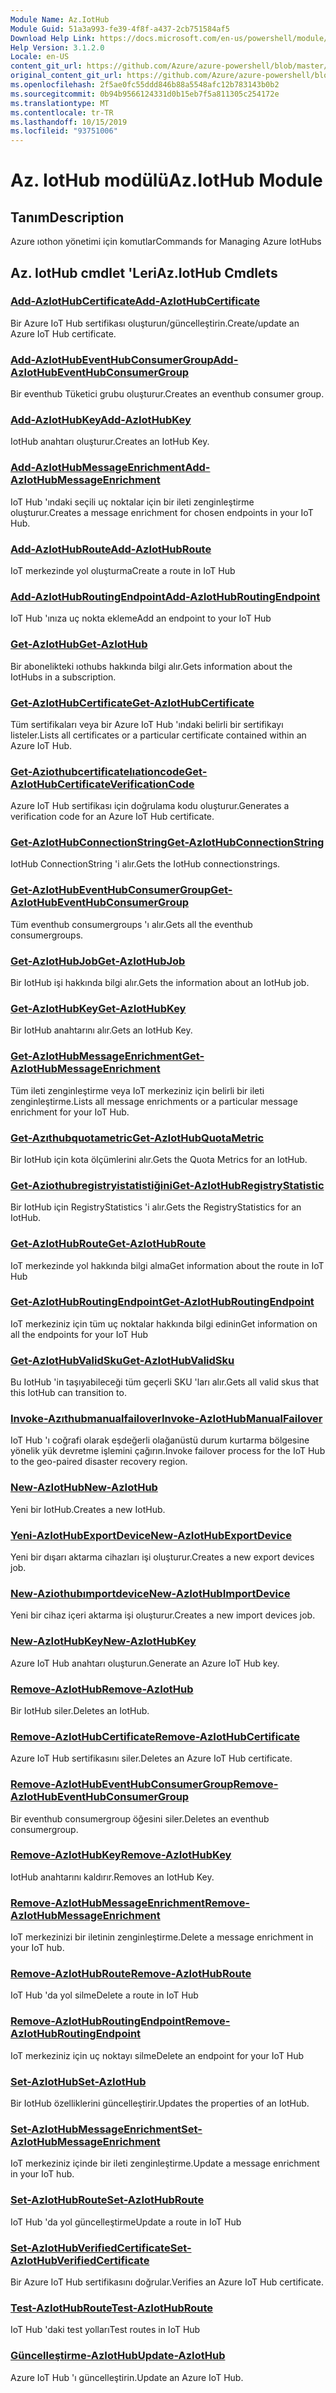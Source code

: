 ```yaml
---
Module Name: Az.IotHub
Module Guid: 51a3a993-fe39-4f8f-a437-2cb751584af5
Download Help Link: https://docs.microsoft.com/en-us/powershell/module/az.iothub
Help Version: 3.1.2.0
Locale: en-US
content_git_url: https://github.com/Azure/azure-powershell/blob/master/src/IotHub/IotHub/help/Az.IotHub.md
original_content_git_url: https://github.com/Azure/azure-powershell/blob/master/src/IotHub/IotHub/help/Az.IotHub.md
ms.openlocfilehash: 2f5ae0fc55ddd846b88a5548afc12b783143b0b2
ms.sourcegitcommit: 0b94b9566124331d0b15eb7f5a811305c254172e
ms.translationtype: MT
ms.contentlocale: tr-TR
ms.lasthandoff: 10/15/2019
ms.locfileid: "93751006"
---
```

# <span data-ttu-id="6dd61-101">Az. IotHub modülü</span><span class="sxs-lookup"><span data-stu-id="6dd61-101">Az.IotHub Module</span></span>
## <span data-ttu-id="6dd61-102">Tanım</span><span class="sxs-lookup"><span data-stu-id="6dd61-102">Description</span></span>
<span data-ttu-id="6dd61-103">Azure ıothon yönetimi için komutlar</span><span class="sxs-lookup"><span data-stu-id="6dd61-103">Commands for Managing Azure IotHubs</span></span>

## <span data-ttu-id="6dd61-104">Az. IotHub cmdlet 'Leri</span><span class="sxs-lookup"><span data-stu-id="6dd61-104">Az.IotHub Cmdlets</span></span>
### [<span data-ttu-id="6dd61-105">Add-AzIotHubCertificate</span><span class="sxs-lookup"><span data-stu-id="6dd61-105">Add-AzIotHubCertificate</span></span>](Add-AzIotHubCertificate.md)
<span data-ttu-id="6dd61-106">Bir Azure IoT Hub sertifikası oluşturun/güncelleştirin.</span><span class="sxs-lookup"><span data-stu-id="6dd61-106">Create/update an Azure IoT Hub certificate.</span></span>

### [<span data-ttu-id="6dd61-107">Add-AzIotHubEventHubConsumerGroup</span><span class="sxs-lookup"><span data-stu-id="6dd61-107">Add-AzIotHubEventHubConsumerGroup</span></span>](Add-AzIotHubEventHubConsumerGroup.md)
<span data-ttu-id="6dd61-108">Bir eventhub Tüketici grubu oluşturur.</span><span class="sxs-lookup"><span data-stu-id="6dd61-108">Creates an eventhub consumer group.</span></span>

### [<span data-ttu-id="6dd61-109">Add-AzIotHubKey</span><span class="sxs-lookup"><span data-stu-id="6dd61-109">Add-AzIotHubKey</span></span>](Add-AzIotHubKey.md)
<span data-ttu-id="6dd61-110">IotHub anahtarı oluşturur.</span><span class="sxs-lookup"><span data-stu-id="6dd61-110">Creates an IotHub Key.</span></span>

### [<span data-ttu-id="6dd61-111">Add-AzIotHubMessageEnrichment</span><span class="sxs-lookup"><span data-stu-id="6dd61-111">Add-AzIotHubMessageEnrichment</span></span>](Add-AzIotHubMessageEnrichment.md)
<span data-ttu-id="6dd61-112">IoT Hub 'ındaki seçili uç noktalar için bir ileti zenginleştirme oluşturur.</span><span class="sxs-lookup"><span data-stu-id="6dd61-112">Creates a message enrichment for chosen endpoints in your IoT Hub.</span></span>

### [<span data-ttu-id="6dd61-113">Add-AzIotHubRoute</span><span class="sxs-lookup"><span data-stu-id="6dd61-113">Add-AzIotHubRoute</span></span>](Add-AzIotHubRoute.md)
<span data-ttu-id="6dd61-114">IoT merkezinde yol oluşturma</span><span class="sxs-lookup"><span data-stu-id="6dd61-114">Create a route in IoT Hub</span></span>

### [<span data-ttu-id="6dd61-115">Add-AzIotHubRoutingEndpoint</span><span class="sxs-lookup"><span data-stu-id="6dd61-115">Add-AzIotHubRoutingEndpoint</span></span>](Add-AzIotHubRoutingEndpoint.md)
<span data-ttu-id="6dd61-116">IoT Hub 'ınıza uç nokta ekleme</span><span class="sxs-lookup"><span data-stu-id="6dd61-116">Add an endpoint to your IoT Hub</span></span>

### [<span data-ttu-id="6dd61-117">Get-AzIotHub</span><span class="sxs-lookup"><span data-stu-id="6dd61-117">Get-AzIotHub</span></span>](Get-AzIotHub.md)
<span data-ttu-id="6dd61-118">Bir abonelikteki ıothubs hakkında bilgi alır.</span><span class="sxs-lookup"><span data-stu-id="6dd61-118">Gets information about the IotHubs in a subscription.</span></span>

### [<span data-ttu-id="6dd61-119">Get-AzIotHubCertificate</span><span class="sxs-lookup"><span data-stu-id="6dd61-119">Get-AzIotHubCertificate</span></span>](Get-AzIotHubCertificate.md)
<span data-ttu-id="6dd61-120">Tüm sertifikaları veya bir Azure IoT Hub 'ındaki belirli bir sertifikayı listeler.</span><span class="sxs-lookup"><span data-stu-id="6dd61-120">Lists all certificates or a particular certificate contained within an Azure IoT Hub.</span></span> 

### [<span data-ttu-id="6dd61-121">Get-Aziothubcertificatelıationcode</span><span class="sxs-lookup"><span data-stu-id="6dd61-121">Get-AzIotHubCertificateVerificationCode</span></span>](Get-AzIotHubCertificateVerificationCode.md)
<span data-ttu-id="6dd61-122">Azure IoT Hub sertifikası için doğrulama kodu oluşturur.</span><span class="sxs-lookup"><span data-stu-id="6dd61-122">Generates a verification code for an Azure IoT Hub certificate.</span></span> 

### [<span data-ttu-id="6dd61-123">Get-AzIotHubConnectionString</span><span class="sxs-lookup"><span data-stu-id="6dd61-123">Get-AzIotHubConnectionString</span></span>](Get-AzIotHubConnectionString.md)
<span data-ttu-id="6dd61-124">IotHub ConnectionString 'i alır.</span><span class="sxs-lookup"><span data-stu-id="6dd61-124">Gets the IotHub connectionstrings.</span></span>

### [<span data-ttu-id="6dd61-125">Get-AzIotHubEventHubConsumerGroup</span><span class="sxs-lookup"><span data-stu-id="6dd61-125">Get-AzIotHubEventHubConsumerGroup</span></span>](Get-AzIotHubEventHubConsumerGroup.md)
<span data-ttu-id="6dd61-126">Tüm eventhub consumergroups 'ı alır.</span><span class="sxs-lookup"><span data-stu-id="6dd61-126">Gets all the eventhub consumergroups.</span></span>

### [<span data-ttu-id="6dd61-127">Get-AzIotHubJob</span><span class="sxs-lookup"><span data-stu-id="6dd61-127">Get-AzIotHubJob</span></span>](Get-AzIotHubJob.md)
<span data-ttu-id="6dd61-128">Bir IotHub işi hakkında bilgi alır.</span><span class="sxs-lookup"><span data-stu-id="6dd61-128">Gets the information about an IotHub job.</span></span>

### [<span data-ttu-id="6dd61-129">Get-AzIotHubKey</span><span class="sxs-lookup"><span data-stu-id="6dd61-129">Get-AzIotHubKey</span></span>](Get-AzIotHubKey.md)
<span data-ttu-id="6dd61-130">Bir IotHub anahtarını alır.</span><span class="sxs-lookup"><span data-stu-id="6dd61-130">Gets an IotHub Key.</span></span>

### [<span data-ttu-id="6dd61-131">Get-AzIotHubMessageEnrichment</span><span class="sxs-lookup"><span data-stu-id="6dd61-131">Get-AzIotHubMessageEnrichment</span></span>](Get-AzIotHubMessageEnrichment.md)
<span data-ttu-id="6dd61-132">Tüm ileti zenginleştirme veya IoT merkeziniz için belirli bir ileti zenginleştirme.</span><span class="sxs-lookup"><span data-stu-id="6dd61-132">Lists all message enrichments or a particular message enrichment for your IoT Hub.</span></span>

### [<span data-ttu-id="6dd61-133">Get-Azıthubquotametric</span><span class="sxs-lookup"><span data-stu-id="6dd61-133">Get-AzIotHubQuotaMetric</span></span>](Get-AzIotHubQuotaMetric.md)
<span data-ttu-id="6dd61-134">Bir IotHub için kota ölçümlerini alır.</span><span class="sxs-lookup"><span data-stu-id="6dd61-134">Gets the Quota Metrics for an IotHub.</span></span>

### [<span data-ttu-id="6dd61-135">Get-Aziothubregistryistatistiğini</span><span class="sxs-lookup"><span data-stu-id="6dd61-135">Get-AzIotHubRegistryStatistic</span></span>](Get-AzIotHubRegistryStatistic.md)
<span data-ttu-id="6dd61-136">Bir IotHub için RegistryStatistics 'i alır.</span><span class="sxs-lookup"><span data-stu-id="6dd61-136">Gets the RegistryStatistics for an IotHub.</span></span>

### [<span data-ttu-id="6dd61-137">Get-AzIotHubRoute</span><span class="sxs-lookup"><span data-stu-id="6dd61-137">Get-AzIotHubRoute</span></span>](Get-AzIotHubRoute.md)
<span data-ttu-id="6dd61-138">IoT merkezinde yol hakkında bilgi alma</span><span class="sxs-lookup"><span data-stu-id="6dd61-138">Get information about the route in IoT Hub</span></span>

### [<span data-ttu-id="6dd61-139">Get-AzIotHubRoutingEndpoint</span><span class="sxs-lookup"><span data-stu-id="6dd61-139">Get-AzIotHubRoutingEndpoint</span></span>](Get-AzIotHubRoutingEndpoint.md)
<span data-ttu-id="6dd61-140">IoT merkeziniz için tüm uç noktalar hakkında bilgi edinin</span><span class="sxs-lookup"><span data-stu-id="6dd61-140">Get information on all the endpoints for your IoT Hub</span></span>

### [<span data-ttu-id="6dd61-141">Get-AzIotHubValidSku</span><span class="sxs-lookup"><span data-stu-id="6dd61-141">Get-AzIotHubValidSku</span></span>](Get-AzIotHubValidSku.md)
<span data-ttu-id="6dd61-142">Bu IotHub 'in taşıyabileceği tüm geçerli SKU 'ları alır.</span><span class="sxs-lookup"><span data-stu-id="6dd61-142">Gets all valid skus that this IotHub can transition to.</span></span>

### [<span data-ttu-id="6dd61-143">Invoke-Azıthubmanualfailover</span><span class="sxs-lookup"><span data-stu-id="6dd61-143">Invoke-AzIotHubManualFailover</span></span>](Invoke-AzIotHubManualFailover.md)
<span data-ttu-id="6dd61-144">IoT Hub 'ı coğrafi olarak eşdeğerli olağanüstü durum kurtarma bölgesine yönelik yük devretme işlemini çağırın.</span><span class="sxs-lookup"><span data-stu-id="6dd61-144">Invoke failover process for the IoT Hub to the geo-paired disaster recovery region.</span></span>

### [<span data-ttu-id="6dd61-145">New-AzIotHub</span><span class="sxs-lookup"><span data-stu-id="6dd61-145">New-AzIotHub</span></span>](New-AzIotHub.md)
<span data-ttu-id="6dd61-146">Yeni bir IotHub.</span><span class="sxs-lookup"><span data-stu-id="6dd61-146">Creates a new IotHub.</span></span>

### [<span data-ttu-id="6dd61-147">Yeni-AzIotHubExportDevice</span><span class="sxs-lookup"><span data-stu-id="6dd61-147">New-AzIotHubExportDevice</span></span>](New-AzIotHubExportDevice.md)
<span data-ttu-id="6dd61-148">Yeni bir dışarı aktarma cihazları işi oluşturur.</span><span class="sxs-lookup"><span data-stu-id="6dd61-148">Creates a new export devices job.</span></span>

### [<span data-ttu-id="6dd61-149">New-Aziothubımportdevice</span><span class="sxs-lookup"><span data-stu-id="6dd61-149">New-AzIotHubImportDevice</span></span>](New-AzIotHubImportDevice.md)
<span data-ttu-id="6dd61-150">Yeni bir cihaz içeri aktarma işi oluşturur.</span><span class="sxs-lookup"><span data-stu-id="6dd61-150">Creates a new import devices job.</span></span>

### [<span data-ttu-id="6dd61-151">New-AzIotHubKey</span><span class="sxs-lookup"><span data-stu-id="6dd61-151">New-AzIotHubKey</span></span>](New-AzIotHubKey.md)
<span data-ttu-id="6dd61-152">Azure IoT Hub anahtarı oluşturun.</span><span class="sxs-lookup"><span data-stu-id="6dd61-152">Generate an Azure IoT Hub key.</span></span>

### [<span data-ttu-id="6dd61-153">Remove-AzIotHub</span><span class="sxs-lookup"><span data-stu-id="6dd61-153">Remove-AzIotHub</span></span>](Remove-AzIotHub.md)
<span data-ttu-id="6dd61-154">Bir IotHub siler.</span><span class="sxs-lookup"><span data-stu-id="6dd61-154">Deletes an IotHub.</span></span>

### [<span data-ttu-id="6dd61-155">Remove-AzIotHubCertificate</span><span class="sxs-lookup"><span data-stu-id="6dd61-155">Remove-AzIotHubCertificate</span></span>](Remove-AzIotHubCertificate.md)
<span data-ttu-id="6dd61-156">Azure IoT Hub sertifikasını siler.</span><span class="sxs-lookup"><span data-stu-id="6dd61-156">Deletes an Azure IoT Hub certificate.</span></span>

### [<span data-ttu-id="6dd61-157">Remove-AzIotHubEventHubConsumerGroup</span><span class="sxs-lookup"><span data-stu-id="6dd61-157">Remove-AzIotHubEventHubConsumerGroup</span></span>](Remove-AzIotHubEventHubConsumerGroup.md)
<span data-ttu-id="6dd61-158">Bir eventhub consumergroup öğesini siler.</span><span class="sxs-lookup"><span data-stu-id="6dd61-158">Deletes an eventhub consumergroup.</span></span>

### [<span data-ttu-id="6dd61-159">Remove-AzIotHubKey</span><span class="sxs-lookup"><span data-stu-id="6dd61-159">Remove-AzIotHubKey</span></span>](Remove-AzIotHubKey.md)
<span data-ttu-id="6dd61-160">IotHub anahtarını kaldırır.</span><span class="sxs-lookup"><span data-stu-id="6dd61-160">Removes an IotHub Key.</span></span>

### [<span data-ttu-id="6dd61-161">Remove-AzIotHubMessageEnrichment</span><span class="sxs-lookup"><span data-stu-id="6dd61-161">Remove-AzIotHubMessageEnrichment</span></span>](Remove-AzIotHubMessageEnrichment.md)
<span data-ttu-id="6dd61-162">IoT merkezinizi bir iletinin zenginleştirme.</span><span class="sxs-lookup"><span data-stu-id="6dd61-162">Delete a message enrichment in your IoT hub.</span></span>

### [<span data-ttu-id="6dd61-163">Remove-AzIotHubRoute</span><span class="sxs-lookup"><span data-stu-id="6dd61-163">Remove-AzIotHubRoute</span></span>](Remove-AzIotHubRoute.md)
<span data-ttu-id="6dd61-164">IoT Hub 'da yol silme</span><span class="sxs-lookup"><span data-stu-id="6dd61-164">Delete a route in IoT Hub</span></span>

### [<span data-ttu-id="6dd61-165">Remove-AzIotHubRoutingEndpoint</span><span class="sxs-lookup"><span data-stu-id="6dd61-165">Remove-AzIotHubRoutingEndpoint</span></span>](Remove-AzIotHubRoutingEndpoint.md)
<span data-ttu-id="6dd61-166">IoT merkeziniz için uç noktayı silme</span><span class="sxs-lookup"><span data-stu-id="6dd61-166">Delete an endpoint for your IoT Hub</span></span>

### [<span data-ttu-id="6dd61-167">Set-AzIotHub</span><span class="sxs-lookup"><span data-stu-id="6dd61-167">Set-AzIotHub</span></span>](Set-AzIotHub.md)
<span data-ttu-id="6dd61-168">Bir IotHub özelliklerini güncelleştirir.</span><span class="sxs-lookup"><span data-stu-id="6dd61-168">Updates the properties of an IotHub.</span></span>

### [<span data-ttu-id="6dd61-169">Set-AzIotHubMessageEnrichment</span><span class="sxs-lookup"><span data-stu-id="6dd61-169">Set-AzIotHubMessageEnrichment</span></span>](Set-AzIotHubMessageEnrichment.md)
<span data-ttu-id="6dd61-170">IoT merkeziniz içinde bir ileti zenginleştirme.</span><span class="sxs-lookup"><span data-stu-id="6dd61-170">Update a message enrichment in your IoT hub.</span></span>

### [<span data-ttu-id="6dd61-171">Set-AzIotHubRoute</span><span class="sxs-lookup"><span data-stu-id="6dd61-171">Set-AzIotHubRoute</span></span>](Set-AzIotHubRoute.md)
<span data-ttu-id="6dd61-172">IoT Hub 'da yol güncelleştirme</span><span class="sxs-lookup"><span data-stu-id="6dd61-172">Update a route in IoT Hub</span></span>

### [<span data-ttu-id="6dd61-173">Set-AzIotHubVerifiedCertificate</span><span class="sxs-lookup"><span data-stu-id="6dd61-173">Set-AzIotHubVerifiedCertificate</span></span>](Set-AzIotHubVerifiedCertificate.md)
<span data-ttu-id="6dd61-174">Bir Azure IoT Hub sertifikasını doğrular.</span><span class="sxs-lookup"><span data-stu-id="6dd61-174">Verifies an Azure IoT Hub certificate.</span></span> 

### [<span data-ttu-id="6dd61-175">Test-AzIotHubRoute</span><span class="sxs-lookup"><span data-stu-id="6dd61-175">Test-AzIotHubRoute</span></span>](Test-AzIotHubRoute.md)
<span data-ttu-id="6dd61-176">IoT Hub 'daki test yolları</span><span class="sxs-lookup"><span data-stu-id="6dd61-176">Test routes in IoT Hub</span></span>

### [<span data-ttu-id="6dd61-177">Güncelleştirme-AzIotHub</span><span class="sxs-lookup"><span data-stu-id="6dd61-177">Update-AzIotHub</span></span>](Update-AzIotHub.md)
<span data-ttu-id="6dd61-178">Azure IoT Hub 'ı güncelleştirin.</span><span class="sxs-lookup"><span data-stu-id="6dd61-178">Update an Azure IoT Hub.</span></span>

